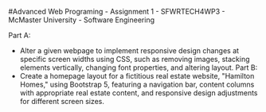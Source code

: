 #Advanced Web Programing - Assignment 1 - SFWRTECH4WP3 - McMaster University - Software Engineering

Part A: 
- Alter a given webpage to implement responsive design changes at specific screen widths using CSS, such as removing images, stacking elements vertically, changing font properties, and altering layout.
Part B:
- Create a homepage layout for a fictitious real estate website, "Hamilton Homes," using Bootstrap 5, featuring a navigation bar, content columns with appropriate real estate content, and responsive design adjustments for different screen sizes.
